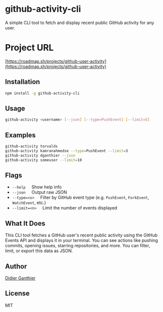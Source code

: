# github-activity-cli

A simple CLI tool to fetch and display recent public GitHub activity for any user.

# Project URL
[https://roadmap.sh/projects/github-user-activity](https://roadmap.sh/projects/github-user-activity)

## Installation

```bash
npm install -g github-activity-cli
```

## Usage

```bash
github-activity <username> [--json] [--type=PushEvent] [--limit=5]
```

## Examples

```bash
github-activity torvalds
github-activity kamranahmedse --type=PushEvent --limit=3
github-activity dganthier --json
github-activity someuser --limit=10
```

## Flags

- `--help` &nbsp;&nbsp;&nbsp;&nbsp;Show help info  
- `--json` &nbsp;&nbsp;&nbsp;&nbsp;Output raw JSON  
- `--type=<x>` &nbsp;&nbsp;&nbsp;&nbsp;Filter by GitHub event type (e.g. `PushEvent`, `ForkEvent`, `WatchEvent`, etc.)  
- `--limit=<n>` &nbsp;&nbsp;&nbsp;&nbsp;Limit the number of events displayed  

## What It Does

This CLI tool fetches a GitHub user's recent public activity using the GitHub Events API and displays it in your terminal. You can see actions like pushing commits, opening issues, starring repositories, and more. You can filter, limit, or export this data as JSON.

## Author

[Didier Ganthier](https://github.com/didierganthier)

## License

MIT